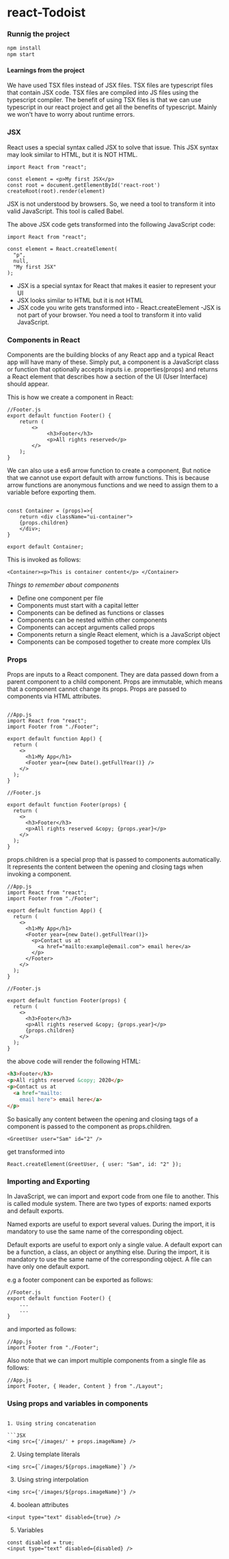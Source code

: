 # react-Todoist

### Runnig the project

```bash
npm install
npm start
```

#### Learnings from the project

We have used TSX files instead of JSX files. TSX files are typescript files that contain JSX code. TSX files are compiled into JS files using the typescript compiler.
The benefit of using TSX files is that we can use typescript in our react project and get all the benefits of typescript. Mainly we won't have to worry about runtime errors.

### JSX

React uses a special syntax called JSX to solve that issue.
This JSX syntax may look similar to HTML, but it is NOT HTML.

```JSX
import React from "react";

const element = <p>My first JSX</p>
const root = document.getElementById('react-root')
createRoot(root).render(element)
```

JSX is not understood by browsers. So, we need a tool to transform it into valid JavaScript. This tool is called Babel.

The above JSX code gets transformed into the following JavaScript code:

```JSX
import React from "react";

const element = React.createElement(
  "p",
  null,
  "My first JSX"
);
```

- JSX is a special syntax for React that makes it easier to represent your UI
- JSX looks similar to HTML but it is not HTML
- JSX code you write gets transformed into - React.createElement
  -JSX is not part of your browser. You need a tool to transform it into valid JavaScript.

### Components in React

Components are the building blocks of any React app and a typical React app will have many of these. Simply put, a component is a JavaScript class or function that optionally accepts inputs i.e. properties(props) and returns a React element that describes how a section of the UI (User Interface) should appear.

This is how we create a component in React:

```JSX
//Footer.js
export default function Footer() {
    return (
        <>
             <h3>Footer</h3>
             <p>All rights reserved</p>
        </>
    );
}
```

We can also use a es6 arrow function to create a component, But notice that we cannot use export default with arrow functions. This is because arrow functions are anonymous functions and we need to assign them to a variable before exporting them.

```JSX

const Container = (props)=>{
    return <div className="ui-container">
    {props.children}
    </div>;
}

export default Container;
```

This is invoked as follows:

```
<Container><p>This is container content</p> </Container>
```

_Things to remember about components_

- Define one component per file
- Components must start with a capital letter
- Components can be defined as functions or classes
- Components can be nested within other components
- Components can accept arguments called props
- Components return a single React element, which is a JavaScript object
- Components can be composed together to create more complex UIs

### Props

Props are inputs to a React component. They are data passed down from a parent component to a child component. Props are immutable, which means that a component cannot change its props. Props are passed to components via HTML attributes.

```JSX

//App.js
import React from "react";
import Footer from "./Footer";

export default function App() {
  return (
    <>
      <h1>My App</h1>
      <Footer year={new Date().getFullYear()} />
    </>
  );
}

//Footer.js

export default function Footer(props) {
  return (
    <>
      <h3>Footer</h3>
      <p>All rights reserved &copy; {props.year}</p>
    </>
  );
}
```

props.children is a special prop that is passed to components automatically. It represents the content between the opening and closing tags when invoking a component.

```JSX
//App.js
import React from "react";
import Footer from "./Footer";

export default function App() {
  return (
    <>
      <h1>My App</h1>
      <Footer year={new Date().getFullYear()}>
        <p>Contact us at
          <a href="mailto:example@email.com"> email here</a>
        </p>
      </Footer>
    </>
  );
}

//Footer.js

export default function Footer(props) {
  return (
    <>
      <h3>Footer</h3>
      <p>All rights reserved &copy; {props.year}</p>
      {props.children}
    </>
  );
}
```

the above code will render the following HTML:

```HTML
<h3>Footer</h3>
<p>All rights reserved &copy; 2020</p>
<p>Contact us at
  <a href="mailto:
    email here"> email here</a>
</p>
```

So basically any content between the opening and closing tags of a component is passed to the component as props.children.

```JSX
<GreetUser user="Sam" id="2" />
```

get transformed into

```JSX
React.createElement(GreetUser, { user: "Sam", id: "2" });
```

### Importing and Exporting

In JavaScript, we can import and export code from one file to another. This is called module system. There are two types of exports: named exports and default exports.

Named exports are useful to export several values. During the import, it is mandatory to use the same name of the corresponding object.

Default exports are useful to export only a single value. A default export can be a function, a class, an object or anything else. During the import, it is mandatory to use the same name of the corresponding object.
A file can have only one default export.

e.g a footer component can be exported as follows:

```JSX
//Footer.js
export default function Footer() {
    ...
    ...
}
```

and imported as follows:

```JSX
//App.js
import Footer from "./Footer";
```

Also note that we can import multiple components from a single file as follows:

```JSX
//App.js
import Footer, { Header, Content } from "./Layout";
```

### Using props and variables in components

````JSX

1. Using string concatenation

```JSX
<img src={'/images/' + props.imageName} />
````

2. Using template literals

```JSX
<img src={`/images/${props.imageName}`} />
```

3. Using string interpolation

```JSX
<img src={'/images/${props.imageName}'} />
```

4. boolean attributes

```JSX
<input type="text" disabled={true} />
```

5. Variables

```JSX
const disabled = true;
<input type="text" disabled={disabled} />
```
